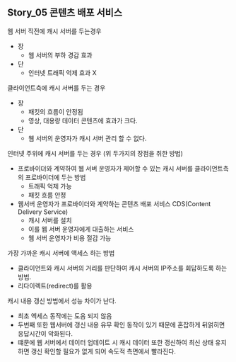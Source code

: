 ## Story_05 콘텐츠 배포 서비스

웹 서버 직전에 캐시 서버를 두는경우
- 장
  - 웹 서버의 부하 경감 효과
- 단
  - 인터넷 트래픽 억제 효과 X

클라이언트측에 캐시 서버를 두는 경우
- 장
  - 패킷의 흐름이 안정됨
  - 영상, 대용량 데이터 콘텐츠에 효과가 크다.
- 단
  - 웹 서버의 운영자가 캐시 서버 관리 할 수 없다.

인터넷 주위에 캐시 서버를 두는 경우 (위 두가지의 장점을 취한 방법)
- 프로바이더와 계약하여 웹 서버 운영자가 제어할 수 있는 캐시 서버를 클라이언트측의 프로바이더에 두는 방법
  - 트래픽 억제 가능
  - 패킷 흐름 안정
- 웹서버 운영자가 프로바이더와 계약하는 콘텐츠 배포 서비스 CDS(Content Delivery Service)
  - 캐시 서버를 설치
  - 이를 웹 서버 운영자에게 대출하는 서비스
  - 웹 서버 운영자가 비용 절감 가능

가장 가까운 캐시 서버에 액세스 하는 방법
- 클라이언트와 캐시 서버의 거리를 판단하여 캐시 서버의 IP주소를 회답하도록 하는 방법.
- 리다이렉트(redirect)를 활용

캐시 내용 갱신 방법에서 성능 차이가 난다.
- 최초 엑세스 동작에는 도움 되지 않음
- 두번째 또한 웹서버에 갱신 내용 유무 확인 동작이 있기 때문에 혼잡하게 뒤얽히면 응답시간이 악화된다.
- 떄문에 웹 서버에서 데이터 업데이트 시 캐시 데이터 또한 갱신하여 최신 상태 유지하면 갱신 확인할 필요가 없게 되어 속도적 측면에서 빨라진다.
